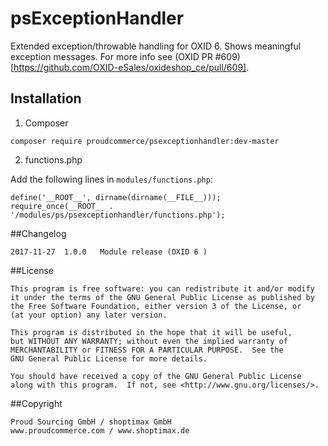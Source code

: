 # psExceptionHandler

Extended exception/throwable handling for OXID 6.
Shows meaningful exception messages. For more info see (OXID PR #609)[https://github.com/OXID-eSales/oxideshop_ce/pull/609].

## Installation

1. Composer
```
composer require proudcommerce/psexceptionhandler:dev-master
```

2. functions.php

Add the following lines in `modules/functions.php`:

```
define('__ROOT__', dirname(dirname(__FILE__)));
require_once(__ROOT__ . '/modules/ps/psexceptionhandler/functions.php');
```

##Changelog

	2017-11-27	1.0.0	Module release (OXID 6 )
	
##License

    This program is free software: you can redistribute it and/or modify
    it under the terms of the GNU General Public License as published by
    the Free Software Foundation, either version 3 of the License, or
    (at your option) any later version.

    This program is distributed in the hope that it will be useful,
    but WITHOUT ANY WARRANTY; without even the implied warranty of
    MERCHANTABILITY or FITNESS FOR A PARTICULAR PURPOSE.  See the
    GNU General Public License for more details.

    You should have received a copy of the GNU General Public License
    along with this program.  If not, see <http://www.gnu.org/licenses/>.
    

##Copyright

	Proud Sourcing GmbH / shoptimax GmbH
	www.proudcommerce.com / www.shoptimax.de